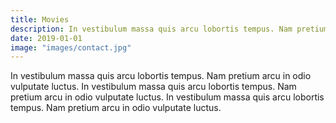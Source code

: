 ```yaml
---
title: Movies
description: In vestibulum massa quis arcu lobortis tempus. Nam pretium arcu in odio vulputate luctus.
date: 2019-01-01
image: "images/contact.jpg"
---
```


In vestibulum massa quis arcu lobortis tempus. Nam pretium arcu in odio vulputate luctus. In vestibulum massa quis arcu lobortis tempus. Nam pretium arcu in odio vulputate luctus.  In vestibulum massa quis arcu lobortis tempus. Nam pretium arcu in odio vulputate luctus.
